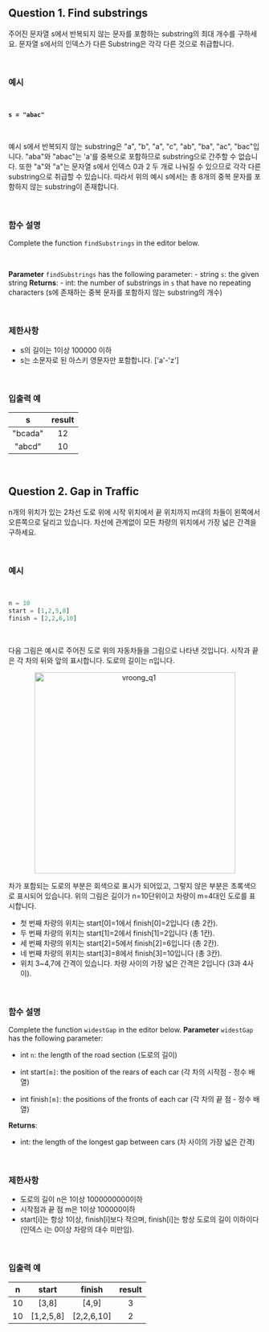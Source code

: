 ## Question 1. Find substrings
 
 주어진 문자열 s에서 반복되지 않는 문자를 포함하는 substring의 최대 개수를 구하세요. 문자열 s에서의 인덱스가 다른 Substring은 각각 다른 것으로 취급합니다.

</br>

### 예시

</br>

 **`s = "abac"`**

</br>

 예시 s에서 반복되지 않는 substring은 "a", "b", "a", "c", "ab", "ba", "ac", "bac"입니다. "aba"와 "abac"는 'a'를 중복으로 포함하므로 substring으로 간주할 수 없습니다. 또한 "a"와 "a"는 문자열 s에서 인덱스 0과 2 두 개로 나눠질 수 있으므로 각각 다른 substring으로 취급할 수 있습니다. 따라서 위의 예시 s에서는 총 8개의 중복 문자를 포함하지 않는 substring이 존재합니다.

</br>

### 함수 설명
 Complete the function `findSubstrings` in the editor below.

 </br>

 **Parameter**
 `findSubstrings` has the following parameter:
    - string `s`: the given string
 **Returns**:
    - int: the number of substrings in `s` that have no repeating characters
    (s에 존재하는 중복 문자를 포함하지 않는 substring의 개수)

</br>

### 제한사항
- s의 길이는 1이상 100000 이하
- s는 소문자로 된 아스키 영문자만 포함합니다. ['a'-'z']

</br>

### 입출력 예

|s|result|
|:---:|:---:|
|"bcada"|12|
|"abcd"|10|

</br>

## Question 2. Gap in Traffic
 
 n개의 위치가 있는 2차선 도로 위에 시작 위치에서 끝 위치까지 m대의 차들이 왼쪽에서 오른쪽으로 달리고 있습니다. 차선에 관계없이 모든 차량의 위치에서 가장 넓은 간격을 구하세요.

</br>

### 예시

</br>

 ```python
 n = 10
 start = [1,2,5,8]
 finish = [2,2,6,10]
 ```
 
</br>

 다음 그림은 예시로 주어진 도로 위의 자동차들을 그림으로 나타낸 것입니다. 시작과 끝은 각 차의 뒤와 앞의 표시합니다. 도로의 길이는 n입니다.
<p align='center'><img width="400" alt="vroong_q1" src="https://imgur.com/glWFS8O.png"></p>
 차가 포함되는 도로의 부분은 회색으로 표시가 되어있고, 그렇지 않은 부분은 초록색으로 표시되어 있습니다.
 위의 그림은 길이가 n=10단위이고 차량이 m=4대인 도로를 표시합니다.
 
 - 첫 번째 차량의 위치는 start[0]=1에서 finish[0]=2입니다 (총 2칸).
 - 두 번째 차량의 위치는 start[1]=2에서 finish[1]=2입니다 (총 1칸).
 - 세 번째 차량의 위치는 start[2]=5에서 finish[2]=6입니다 (총 2칸).
 - 네 번째 차량의 위치는 start[3]=8에서 finish[3]=10입니다 (총 3칸).
 - 위치 3~4,7에 간격이 있습니다. 차량 사이의 가장 넓은 간격은 2입니다 (3과 4사이).
 
</br>

### 함수 설명
 Complete the function `widestGap` in the editor below.
 **Parameter**
 `widestGap` has the following parameter:

   - int `n`: the length of the road section (도로의 길이)

   - int start`[m]`: the position of the rears of each car (각 차의 시작점 - 정수 배열)
    
   - int finish`[m]`: the positions of the fronts of each car (각 차의 끝 점 - 정수 배열)

 **Returns**:
   
   - int: the length of the longest gap between cars
    (차 사이의 가장 넓은 간격)

</br>

### 제한사항
- 도로의 길이 n은 1이상 1000000000이하
- 시작점과 끝 점 m은 1이상 100000이하
- start[i]는 항상 1이상, finish[i]보다 작으며, finish[i]는 항상 도로의 길이 이하이다 (인덱스 i는 0이상 차랑의 대수 미만임).

</br>

### 입출력 예

|n|start|finish|result|
|:---:|:---:|:---:|:---:|
|10|[3,8]|[4,9]|3|
|10|[1,2,5,8]|[2,2,6,10]|2|
